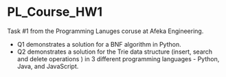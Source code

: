 # PL_Course_HW1
Task #1 from the Programming Lanuges coruse at Afeka Engineering.

* Q1 demonstrates a solution for a BNF algorithm in Python.
* Q2 demonstrates a solution for the Trie data structure (insert, search and delete operations ) in 3 different programming languages - Python, Java, and JavaScript.
